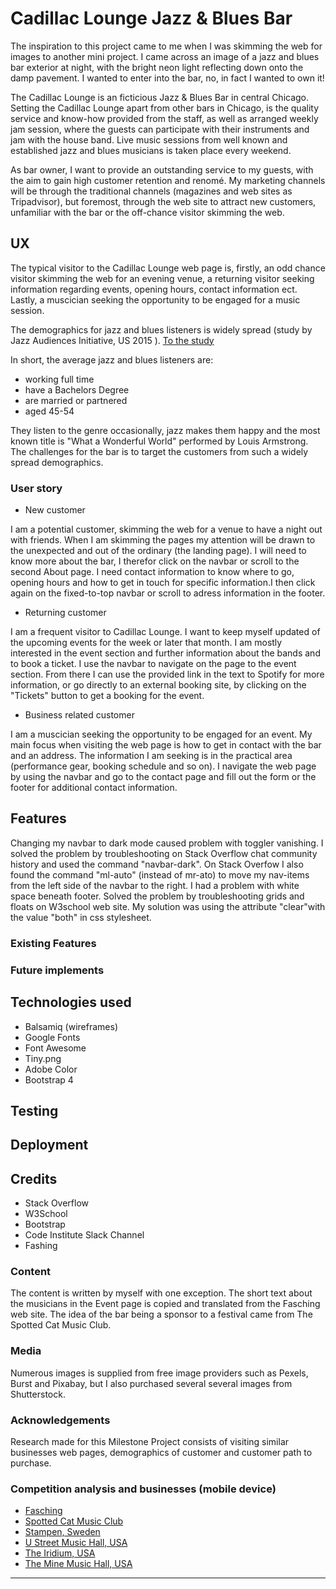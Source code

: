 # Cadillac Lounge Jazz & Blues Bar
The inspiration to this project came to me when I was skimming the web for images to another mini project.
I came across an image of a jazz and blues bar exterior at night, with the bright neon light
reflecting down onto the damp pavement. I wanted to enter into the bar, no, in fact I wanted to own it!

The Cadillac Lounge is an ficticious Jazz & Blues Bar in central Chicago.
Setting the Cadillac Lounge apart from other bars in Chicago, is the quality service and know-how provided from the staff,
 as well as arranged weekly jam session, where the guests can participate with their instruments
and jam with the house band. Live music sessions from well known and established jazz and blues musicians is taken place every weekend.

As bar owner, I want to provide an outstanding service to my guests, with the aim to gain high customer retention and renomé.
My marketing channels will be through the traditional channels (magazines and web sites as Tripadvisor), but foremost, 
through the web site to attract new customers, unfamiliar with the bar or the off-chance visitor skimming the web.
## UX
The typical visitor to the Cadillac Lounge web page is, firstly, an odd chance visitor skimming the web for an evening venue, 
a returning visitor seeking information regarding events, opening hours, contact information ect. Lastly, a muscician seeking the 
opportunity to be engaged for a music session.

The demographics for jazz and blues listeners is widely spread (study by Jazz Audiences Initiative, US 2015 ). [To the study ](https://bluesjazzlondon.wordpress.com/2015/04/20/the-demographics-of-blues-and-jazz-listeners-in-6-graphs/)
 
In short, the average jazz and blues listeners are:
* working full time
* have a Bachelors Degree
* are married or partnered
* aged 45-54

They listen to the genre occasionally, jazz makes them happy and the most known title is "What a Wonderful World" performed by Louis Armstrong.
The challenges for the bar is to target the customers from such a widely spread demographics.

### User story
* New customer

I am a potential customer, skimming the web for a venue to have a night out with friends. 
When I am skimming the pages my attention will be drawn to the unexpected and out of the ordinary (the landing page).
I will need to know more about the bar, I therefor click on the navbar or scroll to the second About page.
I need contact information to know where to go, opening hours and how to get in touch for specific 
information.I then click again on the fixed-to-top navbar or scroll to adress information in the footer.

* Returning customer

 I am a frequent visitor to Cadillac Lounge. I want to keep myself updated of the upcoming events for
 the week or later that month. I am mostly interested in the event section and further information 
 about the bands and to book a ticket. I use the navbar to navigate on the page to the event section. 
 From there I can use the provided link in the text to Spotify for more information, or go directly to an external booking 
 site, by clicking on the "Tickets" button to get a booking for the event.

 * Business related customer

 I am a muscician seeking the opportunity to be engaged for an event. My main focus when visiting the 
 web page is how to get in contact with the bar and an address. The information I am seeking is in the practical 
 area (performance gear, booking schedule and so on). I navigate the web page by using the navbar and go to
 the contact page and fill out the form or the footer for additional contact information.

## Features
Changing my navbar to dark mode caused problem with toggler vanishing. I solved the problem by troubleshooting on 
Stack Overflow chat community history and used the command "navbar-dark". On Stack Overfow I also found the command "ml-auto" 
(instead of mr-ato) to move my nav-items from the left side of the navbar to the right.
I had a problem with white space beneath footer. Solved the problem by troubleshooting grids and floats on 
W3school web site. My solution was using the attribute "clear"with the value "both" in css stylesheet.
### Existing Features
### Future implements
## Technologies used
* Balsamiq (wireframes)
* Google Fonts
* Font Awesome
* Tiny.png
* Adobe Color
* Bootstrap 4
## Testing
## Deployment
## Credits

* Stack Overflow
* W3School
* Bootstrap 
* Code Institute Slack Channel
* Fashing

### Content
The content is written by myself with one exception. The short text about the musicians in 
the Event page is copied and translated from the Fasching web site. The idea of the bar being a sponsor to a 
festival came from The Spotted Cat Music Club.
### Media
Numerous images is supplied from free image providers such as Pexels, Burst and Pixabay, but I also purchased several
 several images from Shutterstock.
### Acknowledgements
Research made for this Milestone Project consists of visiting similar businesses web pages, 
demographics of customer and customer path to purchase.

### Competition analysis and businesses (mobile device)
* [Fasching](https://www.fashing.se)
* [Spotted Cat Music Club](https://www.spottedcatmusicclub.com)
* [Stampen, Sweden](https://www.stampen.se)
* [U Street Music Hall, USA](https://www.ustreetmusichall.com)
* [The Iridium, USA](www.https://www.theiridium.com)
* [The Mine Music Hall, USA](https://www.theminemusichall.com)

-----

